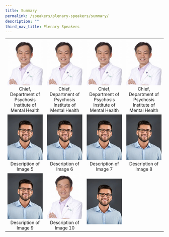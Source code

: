 ```yaml
---
title: Summary
permalink: /speakers/plenary-speakers/summary/
description: ""
third_nav_title: Plenary Speakers
---
```

<table>
  <tr>
    <td align="center">
      <a href="/speakers/plenary-speakers/speaker-1/"><img src="/images/Phy-Ho-Wee-Kok-315x300-c-default%201.png" alt="Description of Image 1" width="200"></a>
      <br>
      Chief, Department of Psychosis
      Institute of Mental Health 
    </td>
    <td align="center">
      <a href="/speakers/plenary-speakers/speaker-2/"><img src="/images/Phy-Ho-Wee-Kok-315x300-c-default%201.png" alt="Description of Image 2" width="200"></a>
      <br>
      Chief, 
      Department of Psychosis
      Institute of Mental Health 
    </td>
    <td align="center">
      <a href="/speakers/plenary-speakers/speaker-3/"><img src="/images/Phy-Ho-Wee-Kok-315x300-c-default%201.png" alt="Description of Image 3" width="200"></a>
      <br>
      Chief, 
      Department of Psychosis
      Institute of Mental Health 
    </td>
    <td align="center">
      <a href="/speakers/plenary-speakers/speaker-4/"><img src="/images/Phy-Ho-Wee-Kok-315x300-c-default%201.png" alt="Description of Image 4" width="200"></a>
      <br>
      Chief, Department of Psychosis
      Institute of Mental Health
    </td>
  </tr>
  <tr>
    <td align="center">
      <a href="/speakers/plenary-speakers/speaker-5/"><img src="/images/my-passport-photo%201.png" alt="Description of Image 5" width="200"></a>
      <br>
      Description of Image 5
    </td>
    <td align="center">
      <a href="/speakers/plenary-speakers/speaker-6/"><img src="/images/my-passport-photo%201.png" alt="Description of Image 6" width="200"></a>
      <br>
      Description of Image 6
    </td>
    <td align="center">
      <a href="/speakers/plenary-speakers/speaker-7/"><img src="/images/my-passport-photo%201.png" alt="Description of Image 7" width="200"></a>
      <br>
      Description of Image 7
    </td>
    <td align="center">
      <a href="/speakers/plenary-speakers/speaker-8/"><img src="/images/my-passport-photo%201.png" alt="Description of Image 8" width="200"></a>
      <br>
      Description of Image 8
    </td>
  </tr>
  <tr>
    <td align="center">
      <a href="/speakers/plenary-speakers/speaker-9/"><img src="/images/my-passport-photo%201.png" alt="Description of Image 9" width="200"></a>
      <br>
      Description of Image 9
    </td>
    <td align="center">
      <a href="/speakers/plenary-speakers/speaker-10/"><img src="/images/Phy-Ho-Wee-Kok-315x300-c-default%201.png" alt="Description of Image 10" width="200"></a>
      <br>
      Description of Image 10
    </td>
    <td align="center">
      <a href="/speakers/plenary-speakers/speaker-11/"><img src="/images/my-passport-photo%201.png" alt="Description of Image 11" width="200"></a>
      <br>
